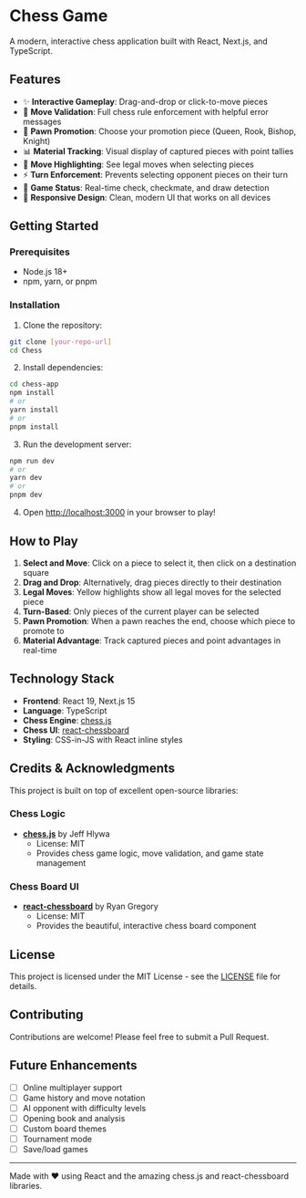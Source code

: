 # Chess Game

A modern, interactive chess application built with React, Next.js, and TypeScript.

## Features

- ✨ **Interactive Gameplay**: Drag-and-drop or click-to-move pieces
- 🎯 **Move Validation**: Full chess rule enforcement with helpful error messages
- 👑 **Pawn Promotion**: Choose your promotion piece (Queen, Rook, Bishop, Knight)
- 📊 **Material Tracking**: Visual display of captured pieces with point tallies
- 🎨 **Move Highlighting**: See legal moves when selecting pieces
- ⚡ **Turn Enforcement**: Prevents selecting opponent pieces on their turn
- 🔄 **Game Status**: Real-time check, checkmate, and draw detection
- 📱 **Responsive Design**: Clean, modern UI that works on all devices

## Getting Started

### Prerequisites

- Node.js 18+
- npm, yarn, or pnpm

### Installation

1. Clone the repository:

```bash
git clone [your-repo-url]
cd Chess
```

2. Install dependencies:

```bash
cd chess-app
npm install
# or
yarn install
# or
pnpm install
```

3. Run the development server:

```bash
npm run dev
# or
yarn dev
# or
pnpm dev
```

4. Open [http://localhost:3000](http://localhost:3000) in your browser to play!

## How to Play

1. **Select and Move**: Click on a piece to select it, then click on a destination square
2. **Drag and Drop**: Alternatively, drag pieces directly to their destination
3. **Legal Moves**: Yellow highlights show all legal moves for the selected piece
4. **Turn-Based**: Only pieces of the current player can be selected
5. **Pawn Promotion**: When a pawn reaches the end, choose which piece to promote to
6. **Material Advantage**: Track captured pieces and point advantages in real-time

## Technology Stack

- **Frontend**: React 19, Next.js 15
- **Language**: TypeScript
- **Chess Engine**: [chess.js](https://github.com/jhlywa/chess.js)
- **Chess UI**: [react-chessboard](https://github.com/Clariity/react-chessboard)
- **Styling**: CSS-in-JS with React inline styles

## Credits & Acknowledgments

This project is built on top of excellent open-source libraries:

### Chess Logic

- **[chess.js](https://github.com/jhlywa/chess.js)** by Jeff Hlywa
  - License: MIT
  - Provides chess game logic, move validation, and game state management

### Chess Board UI

- **[react-chessboard](https://github.com/Clariity/react-chessboard)** by Ryan Gregory
  - License: MIT
  - Provides the beautiful, interactive chess board component

## License

This project is licensed under the MIT License - see the [LICENSE](LICENSE) file for details.

## Contributing

Contributions are welcome! Please feel free to submit a Pull Request.

## Future Enhancements

- [ ] Online multiplayer support
- [ ] Game history and move notation
- [ ] AI opponent with difficulty levels
- [ ] Opening book and analysis
- [ ] Custom board themes
- [ ] Tournament mode
- [ ] Save/load games

---

Made with ❤️ using React and the amazing chess.js and react-chessboard libraries.
